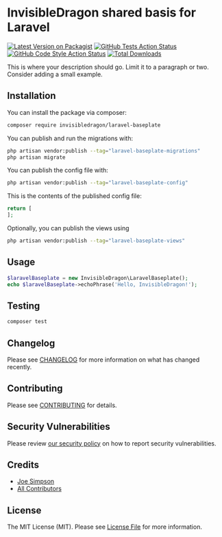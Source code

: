 # InvisibleDragon shared basis for Laravel

[![Latest Version on Packagist](https://img.shields.io/packagist/v/invisibledragon/laravel-baseplate.svg?style=flat-square)](https://packagist.org/packages/invisibledragon/laravel-baseplate)
[![GitHub Tests Action Status](https://img.shields.io/github/actions/workflow/status/invisibledragon/laravel-baseplate/run-tests.yml?branch=main&label=tests&style=flat-square)](https://github.com/invisibledragon/laravel-baseplate/actions?query=workflow%3Arun-tests+branch%3Amain)
[![GitHub Code Style Action Status](https://img.shields.io/github/actions/workflow/status/invisibledragon/laravel-baseplate/fix-php-code-style-issues.yml?branch=main&label=code%20style&style=flat-square)](https://github.com/invisibledragon/laravel-baseplate/actions?query=workflow%3A"Fix+PHP+code+style+issues"+branch%3Amain)
[![Total Downloads](https://img.shields.io/packagist/dt/invisibledragon/laravel-baseplate.svg?style=flat-square)](https://packagist.org/packages/invisibledragon/laravel-baseplate)

This is where your description should go. Limit it to a paragraph or two. Consider adding a small example.

## Installation

You can install the package via composer:

```bash
composer require invisibledragon/laravel-baseplate
```

You can publish and run the migrations with:

```bash
php artisan vendor:publish --tag="laravel-baseplate-migrations"
php artisan migrate
```

You can publish the config file with:

```bash
php artisan vendor:publish --tag="laravel-baseplate-config"
```

This is the contents of the published config file:

```php
return [
];
```

Optionally, you can publish the views using

```bash
php artisan vendor:publish --tag="laravel-baseplate-views"
```

## Usage

```php
$laravelBaseplate = new InvisibleDragon\LaravelBaseplate();
echo $laravelBaseplate->echoPhrase('Hello, InvisibleDragon!');
```

## Testing

```bash
composer test
```

## Changelog

Please see [CHANGELOG](CHANGELOG.md) for more information on what has changed recently.

## Contributing

Please see [CONTRIBUTING](CONTRIBUTING.md) for details.

## Security Vulnerabilities

Please review [our security policy](../../security/policy) on how to report security vulnerabilities.

## Credits

- [Joe Simpson](https://github.com/kennydude)
- [All Contributors](../../contributors)

## License

The MIT License (MIT). Please see [License File](LICENSE.md) for more information.
